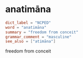 # anatimāna

``` toml
dict_label = "NCPED"
word = "anatimāna"
summary = "freedom from conceit"
grammar_comment = "masculine"
see_also = ["atimāna"]
```

freedom from conceit

